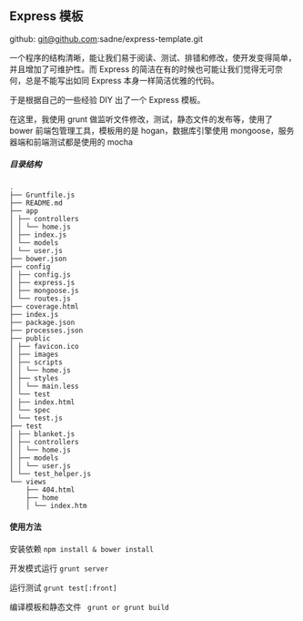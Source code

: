 Express 模板
----------

github: git@github.com:sadne/express-template.git

一个程序的结构清晰，能让我们易于阅读、测试、排错和修改，使开发变得简单，并且增加了可维护性。而 Express 的简洁在有的时候也可能让我们觉得无可奈何，总是不能写出如同 Express 本身一样简洁优雅的代码。

于是根据自己的一些经验 DIY 出了一个 Express 模板。

在这里，我使用 grunt 做监听文件修改，测试，静态文件的发布等，使用了 bower 前端包管理工具，模板用的是 hogan，数据库引擎使用 mongoose，服务器端和前端测试都是使用的 mocha

##### 目录结构 ####

```
.
├── Gruntfile.js
├── README.md
├── app
│ ├── controllers
│ │ └── home.js
│ ├── index.js
│ └── models
│ └── user.js
├── bower.json
├── config
│ ├── config.js
│ ├── express.js
│ ├── mongoose.js
│ └── routes.js
├── coverage.html
├── index.js
├── package.json
├── processes.json
├── public
│ ├── favicon.ico
│ ├── images
│ ├── scripts
│ │ └── home.js
│ ├── styles
│ │ └── main.less
│ └── test
│ ├── index.html
│ └── spec
│ └── test.js
├── test
│ ├── blanket.js
│ ├── controllers
│ │ └── home.js
│ ├── models
│ │ └── user.js
│ └── test_helper.js
└── views
    ├── 404.html
    ├── home
    │ └── index.htm

```

#### 使用方法 ####

安装依赖 ```npm install & bower install```

开发模式运行 ```grunt server```

运行测试 ``` grunt test[:front] ```

编译模板和静态文件 ``` grunt or grunt build```



